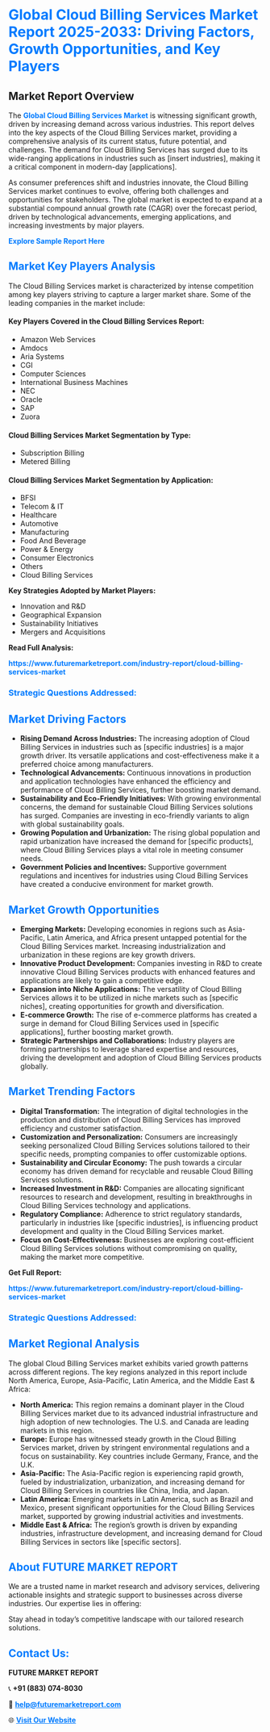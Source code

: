<h1 style="color: #007BFF;">Global Cloud Billing Services Market Report 2025-2033: Driving Factors, Growth Opportunities, and Key Players</h1>

<section id="overview">
<h2>Market Report Overview</h2>
<p>The <a href="https://www.futuremarketreport.com/industry-report/cloud-billing-services-market" style="color: #007BFF; text-decoration: none;"><strong>Global Cloud Billing Services Market</strong></a> is witnessing significant growth, driven by increasing demand across various industries. This report delves into the key aspects of the Cloud Billing Services market, providing a comprehensive analysis of its current status, future potential, and challenges. The demand for Cloud Billing Services has surged due to its wide-ranging applications in industries such as [insert industries], making it a critical component in modern-day [applications].</p>
<p>As consumer preferences shift and industries innovate, the Cloud Billing Services market continues to evolve, offering both challenges and opportunities for stakeholders. The global market is expected to expand at a substantial compound annual growth rate (CAGR) over the forecast period, driven by technological advancements, emerging applications, and increasing investments by major players.</p>
</section>

<section id="overview">
<p><a href="https://www.futuremarketreport.com/request-sample/reportId=111140" style="color: #007BFF; text-decoration: none;"><strong>Explore Sample Report Here</strong></a></p>
</section>

<section id="key-players">
<h2 style="color: #007BFF;">Market Key Players Analysis</h2>
<p>The Cloud Billing Services market is characterized by intense competition among key players striving to capture a larger market share. Some of the leading companies in the market include:</p>
<h4>Key Players Covered in the Cloud Billing Services Report:</h4>
<ul><li>Amazon Web Services</li><li>Amdocs</li><li>Aria Systems</li><li>CGI</li><li>Computer Sciences</li><li>International Business Machines</li><li>NEC</li><li>Oracle</li><li>SAP</li><li>Zuora</li></ul>
<h4>Cloud Billing Services Market Segmentation by Type:</h4>
<ul><li>Subscription Billing</li><li>Metered Billing</li></ul>

<h4>Cloud Billing Services Market Segmentation by Application:</h4>
<ul><li>BFSI</li><li>Telecom &amp; IT</li><li>Healthcare</li><li>Automotive</li><li>Manufacturing</li><li>Food And Beverage</li><li>Power &amp; Energy</li><li>Consumer Electronics</li><li>Others</li><li>Cloud Billing Services</li></ul>
<p><strong>Key Strategies Adopted by Market Players:</strong></p>
<ul>
<li>Innovation and R&D</li>
<li>Geographical Expansion</li>
<li>Sustainability Initiatives</li>
<li>Mergers and Acquisitions</li>
</ul>
</section>

<section>
<p><strong>Read Full Analysis: </strong></p><a href="https://www.futuremarketreport.com/industry-report/cloud-billing-services-market" style="color: #007BFF; text-decoration: none;"><strong>https://www.futuremarketreport.com/industry-report/cloud-billing-services-market</strong></a>
<h3 style="color: #007BFF;">Strategic Questions Addressed:</h3>
</section>

<section id="driving-factors">
<h2 style="color: #007BFF;">Market Driving Factors</h2>
<ul>
<li><strong>Rising Demand Across Industries:</strong> The increasing adoption of Cloud Billing Services in industries such as [specific industries] is a major growth driver. Its versatile applications and cost-effectiveness make it a preferred choice among manufacturers.</li>
<li><strong>Technological Advancements:</strong> Continuous innovations in production and application technologies have enhanced the efficiency and performance of Cloud Billing Services, further boosting market demand.</li>
<li><strong>Sustainability and Eco-Friendly Initiatives:</strong> With growing environmental concerns, the demand for sustainable Cloud Billing Services solutions has surged. Companies are investing in eco-friendly variants to align with global sustainability goals.</li>
<li><strong>Growing Population and Urbanization:</strong> The rising global population and rapid urbanization have increased the demand for [specific products], where Cloud Billing Services plays a vital role in meeting consumer needs.</li>
<li><strong>Government Policies and Incentives:</strong> Supportive government regulations and incentives for industries using Cloud Billing Services have created a conducive environment for market growth.</li>
</ul>
</section>

<section id="growth-opportunities">
<h2 style="color: #007BFF;">Market Growth Opportunities</h2>
<ul>
<li><strong>Emerging Markets:</strong> Developing economies in regions such as Asia-Pacific, Latin America, and Africa present untapped potential for the Cloud Billing Services market. Increasing industrialization and urbanization in these regions are key growth drivers.</li>
<li><strong>Innovative Product Development:</strong> Companies investing in R&D to create innovative Cloud Billing Services products with enhanced features and applications are likely to gain a competitive edge.</li>
<li><strong>Expansion into Niche Applications:</strong> The versatility of Cloud Billing Services allows it to be utilized in niche markets such as [specific niches], creating opportunities for growth and diversification.</li>
<li><strong>E-commerce Growth:</strong> The rise of e-commerce platforms has created a surge in demand for Cloud Billing Services used in [specific applications], further boosting market growth.</li>
<li><strong>Strategic Partnerships and Collaborations:</strong> Industry players are forming partnerships to leverage shared expertise and resources, driving the development and adoption of Cloud Billing Services products globally.</li>
</ul>
</section>

<section id="trending-factors">
<h2 style="color: #007BFF;">Market Trending Factors</h2>
<ul>
<li><strong>Digital Transformation:</strong> The integration of digital technologies in the production and distribution of Cloud Billing Services has improved efficiency and customer satisfaction.</li>
<li><strong>Customization and Personalization:</strong> Consumers are increasingly seeking personalized Cloud Billing Services solutions tailored to their specific needs, prompting companies to offer customizable options.</li>
<li><strong>Sustainability and Circular Economy:</strong> The push towards a circular economy has driven demand for recyclable and reusable Cloud Billing Services solutions.</li>
<li><strong>Increased Investment in R&D:</strong> Companies are allocating significant resources to research and development, resulting in breakthroughs in Cloud Billing Services technology and applications.</li>
<li><strong>Regulatory Compliance:</strong> Adherence to strict regulatory standards, particularly in industries like [specific industries], is influencing product development and quality in the Cloud Billing Services market.</li>
<li><strong>Focus on Cost-Effectiveness:</strong> Businesses are exploring cost-efficient Cloud Billing Services solutions without compromising on quality, making the market more competitive.</li>
</ul>
</section>

<section>
<p><strong>Get Full Report: </strong></p><a href="https://www.futuremarketreport.com/industry-report/cloud-billing-services-market" style="color: #007BFF; text-decoration: none;"><strong>https://www.futuremarketreport.com/industry-report/cloud-billing-services-market</strong></a>
<h3 style="color: #007BFF;">Strategic Questions Addressed:</h3>
</section>


<section id="regional-analysis">
<h2 style="color: #007BFF;">Market Regional Analysis</h2>
<p>The global Cloud Billing Services market exhibits varied growth patterns across different regions. The key regions analyzed in this report include North America, Europe, Asia-Pacific, Latin America, and the Middle East & Africa:</p>
<ul>
<li><strong>North America:</strong> This region remains a dominant player in the Cloud Billing Services market due to its advanced industrial infrastructure and high adoption of new technologies. The U.S. and Canada are leading markets in this region.</li>
<li><strong>Europe:</strong> Europe has witnessed steady growth in the Cloud Billing Services market, driven by stringent environmental regulations and a focus on sustainability. Key countries include Germany, France, and the U.K.</li>
<li><strong>Asia-Pacific:</strong> The Asia-Pacific region is experiencing rapid growth, fueled by industrialization, urbanization, and increasing demand for Cloud Billing Services in countries like China, India, and Japan.</li>
<li><strong>Latin America:</strong> Emerging markets in Latin America, such as Brazil and Mexico, present significant opportunities for the Cloud Billing Services market, supported by growing industrial activities and investments.</li>
<li><strong>Middle East & Africa:</strong> The region’s growth is driven by expanding industries, infrastructure development, and increasing demand for Cloud Billing Services in sectors like [specific sectors].</li>
</ul>
</section>

<footer>
<h2 style="color: #007BFF;">About FUTURE MARKET REPORT</h2>
<p>We are a trusted name in market research and advisory services, delivering actionable insights and strategic support to businesses across diverse industries. Our expertise lies in offering:</p>

<p>Stay ahead in today’s competitive landscape with our tailored research solutions.</p>

<h2 style="color: #007BFF;">Contact Us:</h2>
<p><strong>FUTURE MARKET REPORT</strong></p>
<p>📞 <strong>+91 (883) 074-8030</strong></p>
<p>📧 <strong><a href="mailto:help@futuremarketreport.com" style="color: #007BFF;">help@futuremarketreport.com</a></strong></p>
<p>🌐 <strong><a href="https://www.futuremarketreport.com/" style="color: #007BFF;">Visit Our Website</a></strong></p>
</footer>